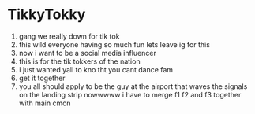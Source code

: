 # TikkyTokky

1. gang we really down for tik tok
2. this wild everyone having so much fun lets leave ig for this
3. now i want to be a social media influencer
1. this is for the tik tokkers of the nation
2. i just wanted yall to kno tht you cant dance fam
3. get it together
4. you all should apply to be the guy at the airport that waves the signals on the landing strip
 nowwwww i have to merge f1 f2 and f3 together with main cmon
